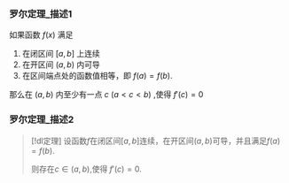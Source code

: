 
### 罗尔定理_描述1
如果函数 $f(x)$ 满足 
1. 在闭区间 $[a,b]$ 上连续
2. 在开区间 $(a,b)$ 内可导
3. 在区间端点处的函数值相等，即 $f(a)=f(b)$.

那么在 $(a,b)$ 内至少有一点 $c$ $(a<c<b)$ ,使得 $f'(c)=0$

### 罗尔定理_描述2
> [!dl定理] 
> 设函数$f$在闭区间$[a,b]$连续，在开区间$(a,b)$可导，并且满足$f(a)=f(b)$.
> 
> 则存在$c∈(a,b)$,使得 $f'(c)=0$.

